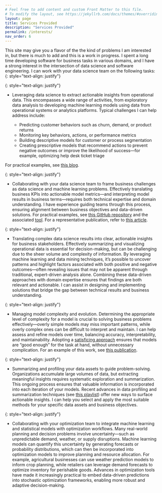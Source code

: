 ```yaml
---
# Feel free to add content and custom Front Matter to this file.
# To modify the layout, see https://jekyllrb.com/docs/themes/#overriding-theme-defaults
layout: page
title: Services Provided
description: "Services Provided"
permalink: /interests/
nav_order: 6
---
```



This site may give you a flavor of the the kind of problems I am interested in, but there is much to add and this is a work in progress. I spent a long time developing software for business tasks in various domains, and I have a strong interest in the intersection of data science and software engineering. I can work with your data science team on the following tasks:
{: style="text-align: justify"} 

{: style="text-align: justify"} 
* Leveraging data science to extract actionable insights from operational data. This encompasses a wide range of activities, from exploratory data analysis to developing machine learning models using data from operational systems or analytics platforms. Typical challenges I can help address include:

    * Predicting customer behaviors such as churn, demand, or product returns
    * Monitoring key behaviors, actions, or performance metrics
    * Building descriptive models for customer or process segmentation
    * Creating prescriptive models that recommend actions to prevent negative outcomes or improve the likelihood of success—for example, optimizing help desk ticket triage

For practical examples, see [this blog](https://rajivsam.github.io/r2ds-blog/).

{: style="text-align: justify"} 
* Collaborating with your data science team to frame business challenges as data science and machine learning problems. Effectively translating business KPIs into actionable model metrics—and interpreting model results in business terms—requires both technical expertise and domain understanding. I have experience guiding teams through this process, ensuring alignment between business objectives and data-driven solutions. For practical examples, see [this GitHub repository](https://github.com/rajivsam/kmds_recipes/wiki) and the associated [tool](https://github.com/rajivsam/kmds). For a representative publication, refer to [this article](https://www.sciencedirect.com/science/article/pii/S2666827021001195).

{: style="text-align: justify"} 
* Translating complex data science results into clear, actionable insights for business stakeholders. Effectively summarizing and visualizing operational data is essential for decision-making, but can be challenging due to the sheer volume and complexity of information. By leveraging machine learning and data mining techniques, it’s possible to uncover patterns and highlight factors associated with both positive and negative outcomes—often revealing issues that may not be apparent through traditional, expert-driven analysis alone. Combining these data-driven approaches with domain expertise ensures that findings are both relevant and actionable. I can assist in designing and implementing solutions that bridge the gap between technical results and business understanding.

{: style="text-align: justify"}
* Managing model complexity and evolution. Determining the appropriate level of complexity for a model is crucial to solving business problems effectively—overly simple models may miss important patterns, while overly complex ones can be difficult to interpret and maintain. I can help assess and refine models over time, balancing accuracy, interpretability, and maintainability. Adopting a [satisficing approach](https://en.wikipedia.org/wiki/Satisficing) ensures that models are “good enough” for the task at hand, without unnecessary complication. For an example of this work, see [this publication](https://journals.sagepub.com/doi/10.3233/DS-210034).

{: style="text-align: justify"} 
* Summarizing and profiling your data assets to guide problem-solving. Organizations accumulate large volumes of data, but extracting meaningful insights requires systematic exploration and summarization. This ongoing process ensures that valuable information is incorporated into each iteration of your models. Recent advances in data profiling and summarization techniques (see [this playlist](https://www.youtube.com/watch?v=byJ2zujIPh8&list=PLgKuh-lKre13d6vkwc3NrEh2YguAe-XLV)) offer new ways to surface actionable insights. I can help you select and apply the most suitable methods for your specific data assets and business objectives.

{: style="text-align: justify"} 
* Collaborating with your optimization team to integrate machine learning and statistical models with optimization workflows. Many real-world planning and decision problems involve uncertainty—such as unpredictable demand, weather, or supply disruptions. Machine learning models can quantify this uncertainty by generating forecasts or probability distributions, which can then be incorporated into optimization models to improve planning and resource allocation. For example, agricultural businesses can use weather prediction models to inform crop planning, while retailers can leverage demand forecasts to optimize inventory for perishable goods. Advances in optimization tools have made it increasingly practical to embed data-driven predictions into stochastic optimization frameworks, enabling more robust and adaptive decision-making.





